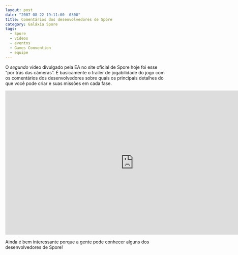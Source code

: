 ```yaml
---
layout: post
date: "2007-08-22 19:11:00 -0300"
title: Comentários dos desenvolvedores de Spore
category: Galáxia Spore
tags:
  - Spore
  - vídeos
  - eventos
  - Games Convention
  - equipe
---
```

O _segundo_ vídeo divulgado pela EA no site oficial de Spore hoje foi esse “por trás das câmeras”. É basicamente o trailer de jogabilidade do jogo com os comentários dos desenvolvedores sobre quais os principais detalhes do que você pode criar e suas missões em cada fase.

<iframe width="806" height="453" src="https://www.youtube-nocookie.com/embed/mSDAl4hrgZ8" frameborder="0" allow="accelerometer; autoplay; encrypted-media; gyroscope; picture-in-picture" allowfullscreen></iframe>

Ainda é bem interessante porque a gente pode conhecer alguns dos desenvolvedores de Spore!
